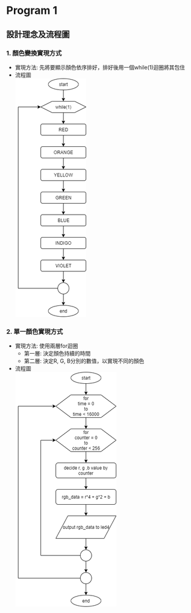 # Program 1
## 設計理念及流程圖
### 1. 顏色變換實現方式
* 實現方法: 先將要顯示顏色依序排好，排好後用一個while(1)迴圈將其包住
* 流程圖<br/>
![images](https://github.com/FPGAGROUP2/2019_FPGA_Design_Group2/blob/master/Lab03/Program1/images/color_change.png)
### 2. 單一顏色實現方式
* 實現方法: 使用兩層for迴圈
  * 第一層: 決定顏色持續的時間
  * 第二層: 決定R, G, B分別的數值，以實現不同的顏色
* 流程圖<br/>
![images](https://github.com/FPGAGROUP2/2019_FPGA_Design_Group2/blob/master/Lab03/Program1/images/single_color.png)
